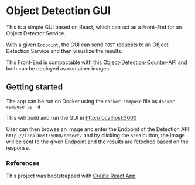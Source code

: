 # Object Detection GUI
This is a simple GUI based on React, which can act as a Front-End for an Object Detector Service. 

With a given `Endpoint`, the GUI can send `POST` requests to an Object Detection Service and then visualize the results.

This Front-End is compactable with this [Object-Detection-Counter-API](https://github.com/jbantony/Object-Detection-Counter-API) and both can be deployed as container images. 

## Getting started

The app can be run on Docker using the `docker compose` file as `docker compose up -d`

This will build and run the GUI in [http://localhost:3000](http://localhost:3000)

User can then browse an image and enter the Endpoint of the Detection API `http://localhost:5000/detect/` and by clicking the `send` button, the image will be sent to the given Endpoint and the results are feteched based on the response.


### References
This project was bootstrapped with [Create React App](https://github.com/facebook/create-react-app).

